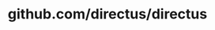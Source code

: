 ---
layout: post
title: github.com/directus/directus
categories: link
tags: [انگلیسی, برنامه‌نویسی]
---
